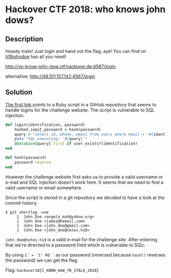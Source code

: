 Hackover CTF 2018: who knows john dows?
=======================================

## Description

Howdy mate! Just login and hand out the flag, aye! You can find on [h18johndoe](
https://github.com/h18johndoe/user_repository/blob/master/user_repo.rb) has all
you need!

http://yo-know-john-dow.ctf.hackover.de:4567/login

alternative: http://46.101.157.142:4567/login

## Solution

[The first link](https://github.com/h18johndoe/user_repository/blob/master/user_repo.rb)
points to a Ruby script in a GitHub repository that seems to handle logins
for the challenge website. The script is vulnerable to SQL injection.

```rb
def login(identification, password)
    hashed_input_password = hash(password)
    query = "select id, phone, email from users where email = '#{identification}' and password_digest = '#{hashed_input_password}' limit 1"
    puts "SQL executing: '#{query}'"
    @database[query].first if user_exists?(identification)
end

def hash(password)
    password.reverse
end
```

However the challenge website first asks us to provide a valid username or e-mail
and SQL injection doesn't work here. It seems that we need to find a valid
username or email somewhere.

Since the script is stored in a git repository we decided to have a look at the
commit history.

```
$ git shortlog -sne
     1  John Doe <angelo_muh@yahoo.org>
     1  John Doe <jamez@hemail.com>
     1  John Doe <john_doe@gmail.com>
     1  John Doe <john_doe@notes.h18>
```

`john_doe@notes.h18` is a valid e-mail for the challenge site. After entering
that we're directed to a password field which is vulnerable to SQLi.

By using `1' = '1' RO '` as our password (reversed because `hash()` reverses the
password) we can get the flag.

Flag: `hackover18{I_KN0W_H4W_70_STALK_2018}`
